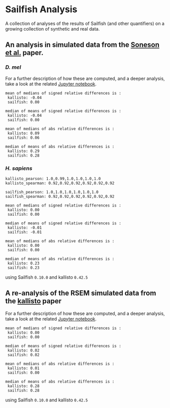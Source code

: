 # Sailfish Analysis

A collection of analyses of the results of Sailfish (and other quantifiers) on a growing collection of synthetic and real data.

## An analysis in simulated data from the [Soneson et al.](https://genomebiology.biomedcentral.com/articles/10.1186/s13059-015-0862-3) paper.


### *D.* *mel* 

For a further description of how these are computed, and a deeper analysis, take a look at the related [Jupyter notebook](https://github.com/COMBINE-lab/QuantAnalysis/blob/master/analysis_scripts/AnalyzeSonesonDmel.ipynb).

```
mean of medians of signed relative differences is :
 kallisto: -0.04
 sailfish: 0.00

median of means of signed relative differences is :
 kallisto: -0.04
 sailfish: 0.00

mean of medians of abs relative differences is :
 kallisto: 0.09
 sailfish: 0.06

median of means of abs relative differences is :
 kallisto: 0.29
 sailfish: 0.28
```

### *H.* *sapiens*

```
kallisto_pearson: 1.0,0.99,1.0,1.0,1.0,1.0
kallisto_spearman: 0.92,0.92,0.92,0.92,0.92,0.92

sailfish_pearson: 1.0,1.0,1.0,1.0,1.0,1.0
sailfish_spearman: 0.92,0.92,0.92,0.92,0.92,0.92

mean of medians of signed relative differences is :
 kallisto: 0.00
 sailfish: 0.00

median of means of signed relative differences is :
 kallisto: -0.01
 sailfish: -0.01

mean of medians of abs relative differences is :
 kallisto: 0.00
 sailfish: 0.00

median of means of abs relative differences is :
 kallisto: 0.23
 sailfish: 0.23
```

using Sailfish `0.10.0` and kallisto `0.42.5`


## A re-analysis of the RSEM simulated data from the [kallisto](http://www.nature.com/nbt/journal/vaop/ncurrent/full/nbt.3519.html) paper

For a further description of how these are computed, and a deeper analysis, take a look at the related [Jupyter notebook](https://github.com/COMBINE-lab/QuantAnalysis/blob/master/analysis_scripts/AnalyzeRSEM.ipynb).

```
mean of medians of signed relative differences is :
 kallisto: 0.00
 sailfish: 0.00

median of means of signed relative differences is :
 kallisto: 0.02
 sailfish: 0.02

mean of medians of abs relative differences is :
 kallisto: 0.01
 sailfish: 0.00

median of means of abs relative differences is :
 kallisto: 0.28
 sailfish: 0.28
```
using Sailfish `0.10.0` and kallisto `0.42.5`
